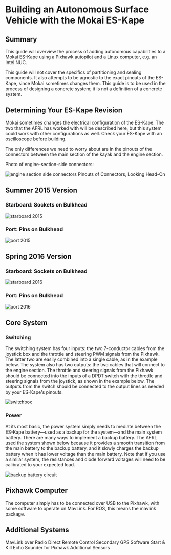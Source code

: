 # Building an Autonomous Surface Vehicle with the Mokai ES-Kape

## Summary
This guide will overview the process of adding autonomous capabilities to a Mokai ES-Kape using a Pixhawk autopilot and a Linux computer, e.g. an Intel NUC.

This guide will not cover the specifics of partitioning and sealing components. It also attempts to be agnostic to the exact pinouts of the ES-Kape, since Mokai sometimes changes them. This guide is to be used in the process of designing a concrete system; it is not a definition of a concrete system.

## Determining Your ES-Kape Revision
Mokai sometimes changes the electrical configuration of the ES-Kape. The two that the AFRL has worked with will be described here, but this system could work with other configurations as well. Check your ES-Kape with an oscilloscope before building.

The only differences we need to worry about are in the pinouts of the connectors between the main section of the kayak and the engine section.

Photo of engine-section-side connectors:

![engine section side connectors](https://github.com/18r441m/afrl-data/blob/research/research/autonomous_mokai/images/Amphenol7FM.png?raw=true)
Pinouts of Connectors, Looking Head-On

## Summer 2015 Version
### Starboard: Sockets on Bulkhead

![starboard 2015](https://github.com/18r441m/afrl-data/blob/research/research/autonomous_mokai/images/starboard.png?raw=true)

### Port: Pins on Bulkhead
![port 2015](https://github.com/18r441m/afrl-data/blob/research/research/autonomous_mokai/images/bulkhead.png?raw=true)

## Spring 2016 Version
### Starboard: Sockets on Bulkhead

![starboard 2016](https://github.com/18r441m/afrl-data/blob/research/research/autonomous_mokai/images/starboard_2016.png?raw=true)

### Port: Pins on Bulkhead

![port 2016](https://github.com/18r441m/afrl-data/blob/research/research/autonomous_mokai/images/bulkhead_2016.png?raw=true)

## Core System
### Switching
The switching system has four inputs: the two 7-conductor cables from the joystick box and the throttle and steering PWM signals from the Pixhawk. The latter two are easily combined into a single cable, as in the example below. The system also has two outputs: the two cables that will connect to the engine section. The throttle and steering signals from the Pixhawk should be connected into the inputs of a DPDT switch with the throttle and steering signals from the joystick, as shown in the example below. The outputs from the switch should be connected to the output lines as needed by your ES-Kape's pinouts.



![switchbox](https://github.com/18r441m/afrl-data/blob/research/research/autonomous_mokai/images/SwitchBox2.2.png?raw=true)

### Power
At its most basic, the power system simply needs to mediate between the ES-Kape battery—used as a backup for the system—and the main system battery. There are many ways to implement a backup battery. The AFRL used the system shown below because it provides a smooth transition from the main battery to the backup battery, and it slowly charges the backup battery when it has lower voltage than the main battery. Note that if you use a similar system, the resistances and diode forward voltages will need to be calibrated to your expected load.

![backup battery circuit](https://github.com/18r441m/afrl-data/blob/research/research/autonomous_mokai/images/BackupBatteryCircuit2.1.png?raw=true)

## Pixhawk Computer
The computer simply has to be connected over USB to the Pixhawk, with some software to operate on MavLink. For ROS, this means the mavlink package.

## Additional Systems
MavLink over Radio
Direct Remote Control
Secondary GPS
Software Start & Kill
Echo Sounder for Pixhawk
Additional Sensors